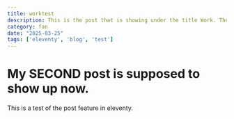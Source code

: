 ```yaml
---
title: worktest
description: This is the post that is showing under the title Work. There isn't any content ready to go for this one...
category: fan
date: "2025-03-25"
tags: ['eleventy', 'blog', 'test']
---
```


# My SECOND post is supposed to show up now.

This is a test of the post feature in eleventy.